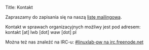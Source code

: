 Title: Kontakt

Zapraszamy do zapisania się na naszą [listę mailingową](http://lwb.waw.pl/cgi-bin/mailman/listinfo/lwb "Zapisz się na naszą listę mailingową").

Kontakt w sprawach organizacyjnych możliwy jest pod adresem:  
kontakt [at] lwb [dot] waw [dot] pl

Można też nas znaleźć na IRC-u: [#linuxlab-pw na irc.freenode.net][1]

[1]: https://webchat.freenode.net/?channels=#linuxlab-pw
